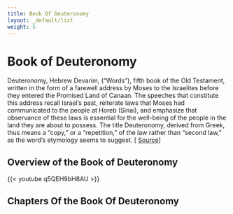 ```yaml
---
title: Book Of Deuteronomy
layout: _default/list
weight: 5
---
```

# Book of Deuteronomy

Deuteronomy, Hebrew Devarim, (“Words”), fifth book of the Old Testament, written in the form of a farewell address by Moses to the Israelites before they entered the Promised Land of Canaan. The speeches that constitute this address recall Israel’s past, reiterate laws that Moses had communicated to the people at Horeb (Sinai), and emphasize that observance of these laws is essential for the well-being of the people in the land they are about to possess. The title Deuteronomy, derived from Greek, thus means a “copy,” or a “repetition,” of the law rather than “second law,” as the word’s etymology seems to suggest. [ [Source](https://www.britannica.com/topic/Deuteronomy)]

## Overview of the Book of Deuteronomy
{{< youtube q5QEH9bH8AU >}}

## Chapters Of the Book Of Deuteronomy
